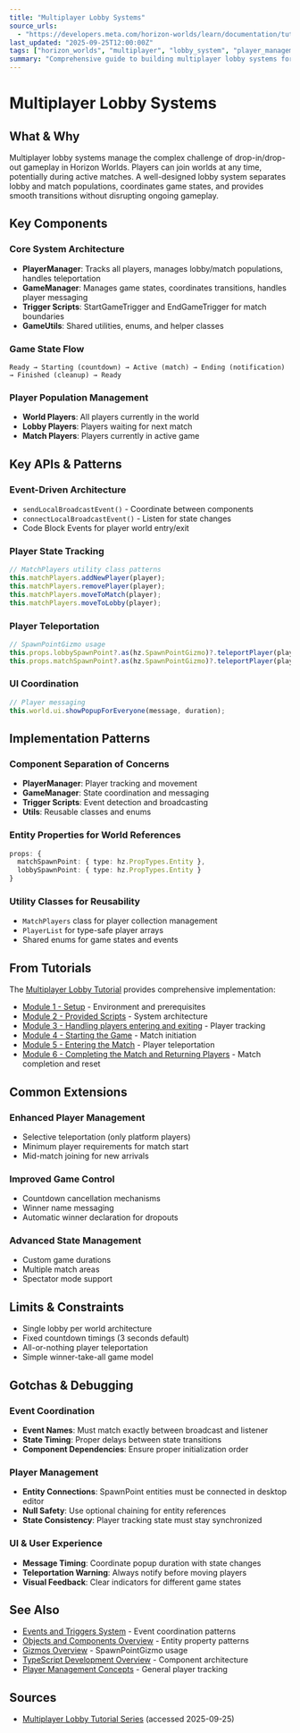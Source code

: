```yaml
---
title: "Multiplayer Lobby Systems"
source_urls:
  - "https://developers.meta.com/horizon-worlds/learn/documentation/tutorial-worlds/multiplayer-lobby-tutorial/module-1-setup"
last_updated: "2025-09-25T12:00:00Z"
tags: ["horizon_worlds", "multiplayer", "lobby_system", "player_management", "drop_in_gameplay"]
summary: "Comprehensive guide to building multiplayer lobby systems for drop-in/drop-out gameplay with player state management and coordinated transitions."
---
```


# Multiplayer Lobby Systems

## What & Why

Multiplayer lobby systems manage the complex challenge of drop-in/drop-out gameplay in Horizon Worlds. Players can join worlds at any time, potentially during active matches. A well-designed lobby system separates lobby and match populations, coordinates game states, and provides smooth transitions without disrupting ongoing gameplay.

## Key Components

### Core System Architecture
- **PlayerManager**: Tracks all players, manages lobby/match populations, handles teleportation
- **GameManager**: Manages game states, coordinates transitions, handles player messaging  
- **Trigger Scripts**: StartGameTrigger and EndGameTrigger for match boundaries
- **GameUtils**: Shared utilities, enums, and helper classes

### Game State Flow
```
Ready → Starting (countdown) → Active (match) → Ending (notification) → Finished (cleanup) → Ready
```

### Player Population Management
- **World Players**: All players currently in the world
- **Lobby Players**: Players waiting for next match
- **Match Players**: Players currently in active game

## Key APIs & Patterns

### Event-Driven Architecture
- `sendLocalBroadcastEvent()` - Coordinate between components
- `connectLocalBroadcastEvent()` - Listen for state changes
- Code Block Events for player world entry/exit

### Player State Tracking
```typescript
// MatchPlayers utility class patterns
this.matchPlayers.addNewPlayer(player);
this.matchPlayers.removePlayer(player); 
this.matchPlayers.moveToMatch(player);
this.matchPlayers.moveToLobby(player);
```

### Player Teleportation
```typescript
// SpawnPointGizmo usage
this.props.lobbySpawnPoint?.as(hz.SpawnPointGizmo)?.teleportPlayer(player);
this.props.matchSpawnPoint?.as(hz.SpawnPointGizmo)?.teleportPlayer(player);
```

### UI Coordination
```typescript
// Player messaging
this.world.ui.showPopupForEveryone(message, duration);
```

## Implementation Patterns

### Component Separation of Concerns
- **PlayerManager**: Player tracking and movement
- **GameManager**: State coordination and messaging
- **Trigger Scripts**: Event detection and broadcasting
- **Utils**: Reusable classes and enums

### Entity Properties for World References
```typescript
props: {
  matchSpawnPoint: { type: hz.PropTypes.Entity },
  lobbySpawnPoint: { type: hz.PropTypes.Entity }
}
```

### Utility Classes for Reusability
- `MatchPlayers` class for player collection management
- `PlayerList` for type-safe player arrays
- Shared enums for game states and events

## From Tutorials

The [Multiplayer Lobby Tutorial](./tutorials/multiplayer-lobby/01-setup.md) provides comprehensive implementation:

- [Module 1 - Setup](./tutorials/multiplayer-lobby/01-setup.md) - Environment and prerequisites
- [Module 2 - Provided Scripts](./tutorials/multiplayer-lobby/02-provided-scripts.md) - System architecture
- [Module 3 - Handling players entering and exiting](./tutorials/multiplayer-lobby/03-handling-players-entering-and-exiting.md) - Player tracking
- [Module 4 - Starting the Game](./tutorials/multiplayer-lobby/04-starting-the-game.md) - Match initiation
- [Module 5 - Entering the Match](./tutorials/multiplayer-lobby/05-entering-the-match.md) - Player teleportation
- [Module 6 - Completing the Match and Returning Players](./tutorials/multiplayer-lobby/06-completing-the-match-and-returning-players.md) - Match completion and reset

## Common Extensions

### Enhanced Player Management  
- Selective teleportation (only platform players)
- Minimum player requirements for match start
- Mid-match joining for new arrivals

### Improved Game Control
- Countdown cancellation mechanisms
- Winner name messaging
- Automatic winner declaration for dropouts

### Advanced State Management
- Custom game durations
- Multiple match areas
- Spectator mode support

## Limits & Constraints

- Single lobby per world architecture
- Fixed countdown timings (3 seconds default)
- All-or-nothing player teleportation
- Simple winner-take-all game model

## Gotchas & Debugging

### Event Coordination
- **Event Names**: Must match exactly between broadcast and listener
- **State Timing**: Proper delays between state transitions
- **Component Dependencies**: Ensure proper initialization order

### Player Management
- **Entity Connections**: SpawnPoint entities must be connected in desktop editor
- **Null Safety**: Use optional chaining for entity references
- **State Consistency**: Player tracking state must stay synchronized

### UI & User Experience
- **Message Timing**: Coordinate popup duration with state changes
- **Teleportation Warning**: Always notify before moving players
- **Visual Feedback**: Clear indicators for different game states

## See Also

- [Events and Triggers System](./events-triggers-system.md) - Event coordination patterns
- [Objects and Components Overview](./objects-components-overview.md) - Entity property patterns  
- [Gizmos Overview](./gizmos-overview.md) - SpawnPointGizmo usage
- [TypeScript Development Overview](./typescript-development-overview.md) - Component architecture
- [Player Management Concepts](./objects-components-overview.md) - General player tracking

## Sources

- [Multiplayer Lobby Tutorial Series](https://developers.meta.com/horizon-worlds/learn/documentation/tutorial-worlds/multiplayer-lobby-tutorial/module-1-setup) (accessed 2025-09-25)